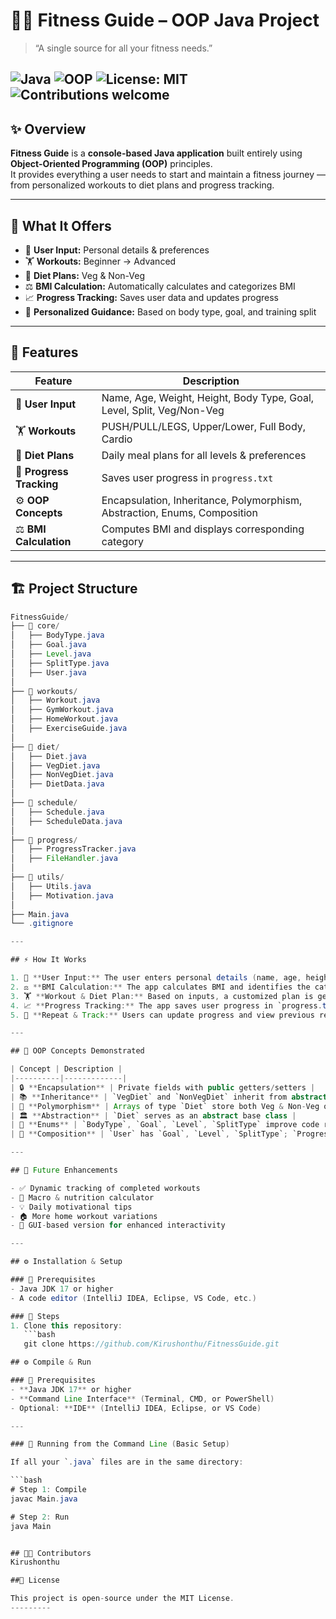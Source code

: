 # 🏋️‍♂️ Fitness Guide – OOP Java Project

> “A single source for all your fitness needs.”

![Java](https://img.shields.io/badge/Java-ED8B00?style=for-the-badge&logo=openjdk&logoColor=white)
![OOP](https://img.shields.io/badge/OOP-Principles-blue?style=for-the-badge)
![License: MIT](https://img.shields.io/badge/License-MIT-yellow.svg?style=for-the-badge)
![Contributions welcome](https://img.shields.io/badge/Contributions-Welcome-green?style=for-the-badge)
---

## ✨ Overview

**Fitness Guide** is a **console-based Java application** built entirely using **Object-Oriented Programming (OOP)** principles.  
It provides everything a user needs to start and maintain a fitness journey — from personalized workouts to diet plans and progress tracking.

---

## 💪 What It Offers

- 🧍 **User Input:** Personal details & preferences  
- 🏋 **Workouts:** Beginner → Advanced  
- 🥗 **Diet Plans:** Veg & Non-Veg  
- ⚖ **BMI Calculation:** Automatically calculates and categorizes BMI  
- 📈 **Progress Tracking:** Saves user data and updates progress  
- 🧠 **Personalized Guidance:** Based on body type, goal, and training split  

---

## 🧩 Features

| Feature | Description |
|----------|-------------|
| 👤 **User Input** | Name, Age, Weight, Height, Body Type, Goal, Level, Split, Veg/Non-Veg |
| 🏋️ **Workouts** | PUSH/PULL/LEGS, Upper/Lower, Full Body, Cardio |
| 🥘 **Diet Plans** | Daily meal plans for all levels & preferences |
| 📂 **Progress Tracking** | Saves user progress in `progress.txt` |
| ⚙ **OOP Concepts** | Encapsulation, Inheritance, Polymorphism, Abstraction, Enums, Composition |
| ⚖ **BMI Calculation** | Computes BMI and displays corresponding category |

---
## 🏗 Project Structure

```java
FitnessGuide/
├── 📁 core/
│   ├── BodyType.java
│   ├── Goal.java
│   ├── Level.java
│   ├── SplitType.java
│   ├── User.java
│
├── 📁 workouts/
│   ├── Workout.java
│   ├── GymWorkout.java
│   ├── HomeWorkout.java
│   ├── ExerciseGuide.java
│
├── 📁 diet/
│   ├── Diet.java
│   ├── VegDiet.java
│   ├── NonVegDiet.java
│   ├── DietData.java
│
├── 📁 schedule/
│   ├── Schedule.java
│   ├── ScheduleData.java
│
├── 📁 progress/
│   ├── ProgressTracker.java
│   ├── FileHandler.java
│
├── 📁 utils/
│   ├── Utils.java
│   ├── Motivation.java
│
├── Main.java
└── .gitignore

---

## ⚡ How It Works

1. 👤 **User Input:** The user enters personal details (name, age, height, weight, etc.).  
2. ⚖ **BMI Calculation:** The app calculates BMI and identifies the category.  
3. 🏋 **Workout & Diet Plan:** Based on inputs, a customized plan is generated.  
4. 📈 **Progress Tracking:** The app saves user progress in `progress.txt`.  
5. 🔁 **Repeat & Track:** Users can update progress and view previous records.

---

## 🧠 OOP Concepts Demonstrated

| Concept | Description |
|----------|-------------|
| 🔒 **Encapsulation** | Private fields with public getters/setters |
| 📚 **Inheritance** | `VegDiet` and `NonVegDiet` inherit from abstract `Diet` |
| 🔄 **Polymorphism** | Arrays of type `Diet` store both Veg & Non-Veg objects |
| 🏛 **Abstraction** | `Diet` serves as an abstract base class |
| 📌 **Enums** | `BodyType`, `Goal`, `Level`, `SplitType` improve code readability |
| 🧩 **Composition** | `User` has `Goal`, `Level`, `SplitType`; `ProgressTracker` has `User` |

---

## 🚀 Future Enhancements

- ✅ Dynamic tracking of completed workouts  
- 🥩 Macro & nutrition calculator  
- 💡 Daily motivational tips  
- 🏠 More home workout variations  
- 🎨 GUI-based version for enhanced interactivity  

---

## ⚙️ Installation & Setup

### 🧰 Prerequisites
- Java JDK 17 or higher
- A code editor (IntelliJ IDEA, Eclipse, VS Code, etc.)

### 🔽 Steps
1. Clone this repository:
   ```bash
   git clone https://github.com/Kirushonthu/FitnessGuide.git

## ⚙️ Compile & Run

### 🧰 Prerequisites
- **Java JDK 17** or higher  
- **Command Line Interface** (Terminal, CMD, or PowerShell)  
- Optional: **IDE** (IntelliJ IDEA, Eclipse, or VS Code)

---

### 🏃 Running from the Command Line (Basic Setup)

If all your `.java` files are in the same directory:

```bash
# Step 1: Compile
javac Main.java

# Step 2: Run
java Main


## 🧑‍💻 Contributors
Kirushonthu

##📜 License

This project is open-source under the MIT License.
---------
